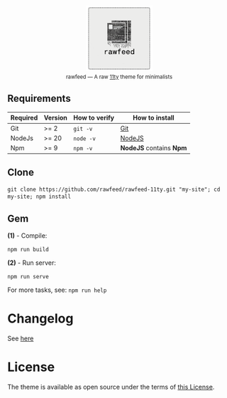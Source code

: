 <p align="center">
  <img src=".github/logo.png" alt="rawfeed" width="150">
  <br>
  <small>rawfeed — A raw <a href="https://11ty.dev" target="_blank">11ty</a> theme for minimalists</small>
</p>

## Requirements

| Required | Version | How to verify | How to install                    |
| -------- | ------- | ------------- | --------------------------------- |
| Git      | >= 2    | `git -v`      | [Git](http://git-scm.com/)        |
| NodeJs   | >= 20   | `node -v`     | [NodeJS](https://nodejs.org)      |
| Npm      | >= 9    | `npm -v`      | **NodeJS** contains **Npm**       |

## Clone

```shell
git clone https://github.com/rawfeed/rawfeed-11ty.git "my-site"; cd my-site; npm install
```

## Gem

**(1)** - Compile:

```shell
npm run build
```

**(2)** - Run server:

```shell
npm run serve
```

For more tasks, see: `npm run help`

# Changelog

See [here](https://rawfeed.github.io/rawfeed-11ty/changelog/)

# License

The theme is available as open source under the terms of [this License](https://rawfeed.github.io/rawfeed-11ty/license/).

